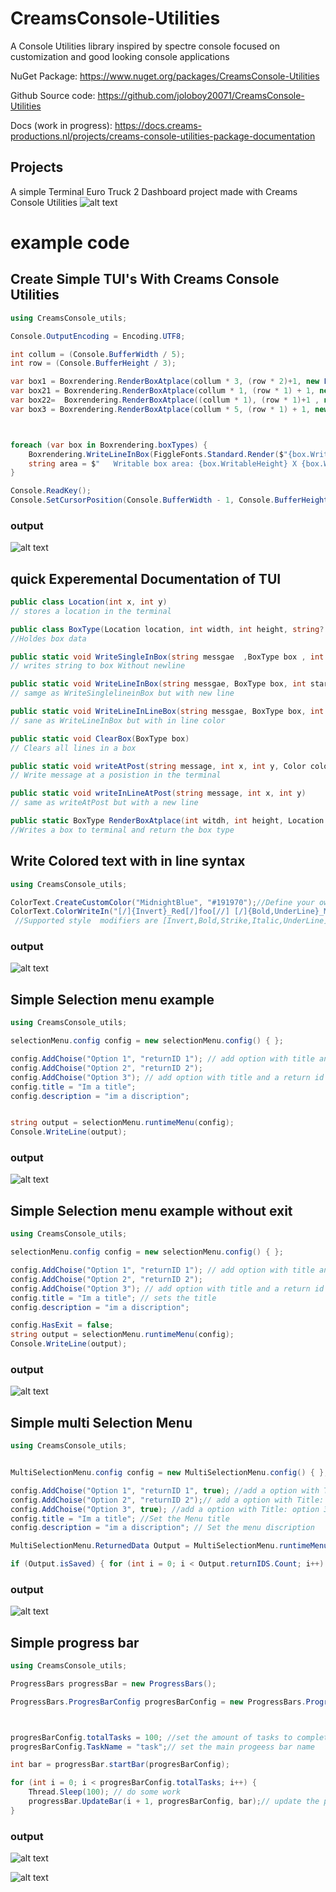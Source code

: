 # CreamsConsole-Utilities


A Console Utilities library inspired by spectre console focused on customization and good looking console applications

NuGet Package: https://www.nuget.org/packages/CreamsConsole-Utilities

Github Source code: https://github.com/joloboy20071/CreamsConsole-Utilities

Docs (work in progress): https://docs.creams-productions.nl/projects/creams-console-utilities-package-documentation

## Projects

A simple Terminal Euro Truck 2 Dashboard project made with Creams Console Utilities
![alt text](https://i.imgur.com/EhKxPac.pngc)



# example code

## Create Simple TUI's With Creams Console Utilities

```c#
using CreamsConsole_utils;

Console.OutputEncoding = Encoding.UTF8;

int collum = (Console.BufferWidth / 5);
int row = (Console.BufferHeight / 3);

var box1 = Boxrendering.RenderBoxAtplace(collum * 3, (row * 2)+1, new Location((0 * collum), 0), "Box 1");
var box21 = Boxrendering.RenderBoxAtplace(collum * 1, (row * 1) + 1, new Location((3*collum),0), "BOX 2.1");
var box22=  Boxrendering.RenderBoxAtplace((collum * 1), (row * 1)+1 , new Location((3 * collum), (row * 1)), "BOX 2.2");
var box3 = Boxrendering.RenderBoxAtplace(collum * 5, (row * 1) + 1, new Location(0, (row*2)),"BOX 3");



foreach (var box in Boxrendering.boxTypes) {
    Boxrendering.WriteLineInBox(FiggleFonts.Standard.Render($"{box.WritableHeight} X {box.WritableWidth}"), box, 0,0,false, ColorText.HexToRGB(ColorText.allColors["Gray"]));
    string area = $"   Writable box area: {box.WritableHeight} X {box.WritableWidth}";
}

Console.ReadKey();
Console.SetCursorPosition(Console.BufferWidth - 1, Console.BufferHeight - 1);
```
### output
![alt text](https://i.imgur.com/SMPZg3s.png)


## quick Experemental Documentation of TUI  
```C#
public class Location(int x, int y)
// stores a location in the terminal

public class BoxType(Location location, int width, int height, string? Title) 
//Holdes box data

public static void WriteSingleInBox(string messgae  ,BoxType box , int StartAtY = 0, Color? color = null)
// writes string to box Without newline

public static void WriteLineInBox(string messgae, BoxType box, int startAtX=0, int StartAtY = 0,bool Center=false, Color? color = null)
// samge as WriteSinglelineinBox but with new line 

public static void WriteLineInLineBox(string messgae, BoxType box, int startAtX = 0, int StartAtY = 0, bool Center = false, Color? color = null,int? limit=null)
// sane as WriteLineInBox but with in line color 

public static void ClearBox(BoxType box) 
// Clears all lines in a box

public static void writeAtPost(string message, int x, int y, Color color)
// Write message at a posistion in the terminal

public static void writeInLineAtPost(string message, int x, int y)
// same as writeAtPost but with a new line

public static BoxType RenderBoxAtplace(int witdh, int height, Location location, string? title=null, Color? colorFrame = null, Color? colorTitle = null)
//Writes a box to terminal and return the box type

```



## Write Colored text with in line syntax

```c#
using CreamsConsole_utils;

ColorText.CreateCustomColor("MidnightBlue", "#191970");//Define your own custom colors. must have hex value when defining custom colors
ColorText.ColorWriteIn("[/]{Invert}_Red[/]foo[//] [/]{Bold,UnderLine}_MidnightBlue[/]bar[//] , [/]{Italic,Strike}_[/]foo[//][/]Green[/] bar[//]");//Have Inline styling asswell 
 //Supported style  modifiers are [Invert,Bold,Strike,Italic,UnderLine]

```
### output
![alt text](https://i.imgur.com/rojWCZ7.png)

## Simple Selection menu example
```c#
using CreamsConsole_utils;

selectionMenu.config config = new selectionMenu.config() { };

config.AddChoise("Option 1", "returnID 1"); // add option with title and a return id 
config.AddChoise("Option 2", "returnID 2");
config.AddChoise("Option 3"); // add option with title and a return id = title
config.title = "Im a title";
config.description = "im a discription";


string output = selectionMenu.runtimeMenu(config);
Console.WriteLine(output);
```
### output
![alt text](https://i.imgur.com/xX7wYdH.png)


## Simple Selection menu example without exit
```c#
using CreamsConsole_utils;

selectionMenu.config config = new selectionMenu.config() { };

config.AddChoise("Option 1", "returnID 1"); // add option with title and a return id 
config.AddChoise("Option 2", "returnID 2");
config.AddChoise("Option 3"); // add option with title and a return id = title
config.title = "Im a title"; // sets the title
config.description = "im a discription";

config.HasExit = false;
string output = selectionMenu.runtimeMenu(config);
Console.WriteLine(output);
```
### output
![alt text](https://i.imgur.com/UFl2ylq.png)


## Simple multi Selection Menu
```c#
using CreamsConsole_utils;


MultiSelectionMenu.config config = new MultiSelectionMenu.config() { };

config.AddChoise("Option 1", "returnID 1", true); //add a option with Title: option 1, a returnID and set the option to true
config.AddChoise("Option 2", "returnID 2");// add a option with Title: option 2, a returnID and set the option to false
config.AddChoise("Option 3", true); //add a option with Title: option 3, a returnID = option title and set the option to true
config.title = "Im a title"; //Set the Menu title  
config.description = "im a discription"; // Set the menu discription 

MultiSelectionMenu.ReturnedData Output = MultiSelectionMenu.runtimeMenu(config);

if (Output.isSaved) { for (int i = 0; i < Output.returnIDS.Count; i++) { Console.WriteLine($"{Output.returnIDS[i]} -> {Output.returnDict[Output.returnIDS[i]]}"); } }
```
### output
![alt text](https://i.imgur.com/9t3W7uI.png)


## Simple progress bar
```c#
using CreamsConsole_utils;

ProgressBars progressBar = new ProgressBars();

ProgressBars.ProgresBarConfig progresBarConfig = new ProgressBars.ProgresBarConfig();



progresBarConfig.totalTasks = 100; //set the amount of tasks to complete
progresBarConfig.TaskName = "task";// set the main progeess bar name

int bar = progressBar.startBar(progresBarConfig);

for (int i = 0; i < progresBarConfig.totalTasks; i++) {
    Thread.Sleep(100); // do some work
    progressBar.UpdateBar(i + 1, progresBarConfig, bar);// update the progress bar
}
```
### output
![alt text](https://i.imgur.com/4yoaMbo.png)

![alt text](https://i.imgur.com/EN118Rt.png)


